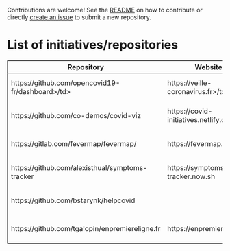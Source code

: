 Contributions are welcome!  See the [README](https://github.com/bzg/covid19-floss-initatives) on how to contribute or
directly [create an issue](https://github.com/bzg/covid19-floss-initatives/issues/new) to submit a new repository.


# List of initiatives/repositories

<table border="2" cellspacing="0" cellpadding="6" rules="groups" frame="hsides">


<colgroup>
<col  class="org-left" />

<col  class="org-left" />

<col  class="org-left" />
</colgroup>
<thead>
<tr>
<th scope="col" class="org-left">Repository</th>
<th scope="col" class="org-left">Website</th>
<th scope="col" class="org-left">Added</th>
</tr>
</thead>

<tbody>
<tr>
<td class="org-left">https://github.com/opencovid19-fr/dashboard>/td>
<td class="org-left">https://veille-coronavirus.fr>/td>
<td class="org-left"><span class="timestamp-wrapper"><span class="timestamp">[2020-03-24 mar.]</span></span></td>
</tr>


<tr>
<td class="org-left">https://github.com/co-demos/covid-viz</td>
<td class="org-left">https://covid-initiatives.netlify.com</td>
<td class="org-left"><span class="timestamp-wrapper"><span class="timestamp">[2020-03-24 mar.]</span></span></td>
</tr>


<tr>
<td class="org-left">https://gitlab.com/fevermap/fevermap/</td>
<td class="org-left">https://fevermap.net</td>
<td class="org-left"><span class="timestamp-wrapper"><span class="timestamp">[2020-03-24 mar.]</span></span></td>
</tr>


<tr>
<td class="org-left">https://github.com/alexisthual/symptoms-tracker</td>
<td class="org-left">https://symptoms-tracker.now.sh</td>
<td class="org-left"><span class="timestamp-wrapper"><span class="timestamp">[2020-03-25 mer.]</span></span></td>
</tr>


<tr>
<td class="org-left">https://github.com/bstarynk/helpcovid</td>
<td class="org-left">&#xa0;</td>
<td class="org-left"><span class="timestamp-wrapper"><span class="timestamp">[2020-03-25 mer.]</span></span></td>
</tr>


<tr>
<td class="org-left">https://github.com/tgalopin/enpremiereligne.fr</td>
<td class="org-left">https://enpremiereligne.fr</td>
<td class="org-left"><span class="timestamp-wrapper"><span class="timestamp">[2020-03-27 ven.]</span></span></td>
</tr>
</tbody>
</table>

